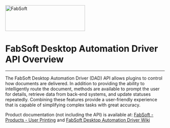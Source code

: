 <a href="https://www.fabsoft.com/">
  <picture>
    <source media="(prefers-color-scheme: dark)" srcset="https://www.fabsoft.com/media/ljdbxvkt/fabsoftlogo-white.svg">
    <source media="(prefers-color-scheme: light)" srcset="https://www.fabsoft.com/media/kb0dzbc2/logo.png">
    <img alt="FabSoft" src="https://www.fabsoft.com/media/ljdbxvkt/fabsoftlogo-white.svg" height="82px" width="252px">
 </picture>
</a>
<br />
<h1>FabSoft Desktop Automation Driver API Overview</h1>
<hr />

The FabSoft Desktop Automation Driver (DAD) API allows plugins to control how documents are delivered. In addition to providing the ability to intelligently route the document, methods are available to prompt the user for details, retrieve data from back-end systems, and update statuses repeatedly. Combining these features provide a user-friendly experience that is capable of simplifying complex tasks with great accuracy.

Product documentation (not including the API) is available at: [FabSoft - Products - User Printing](https://www.fabsoft.com/document-capture/) and [FabSoft Desktop Automation Driver Wiki](http://wiki.fabsoft.com/index.php?title=FabSoft_Universal_Printer_Driver)
